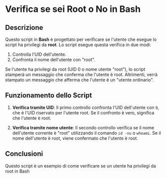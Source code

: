 # Verifica se sei Root o No in Bash

## Descrizione

Questo script in **Bash** è progettato per verificare se l'utente che esegue lo script ha privilegi da **root**. Lo script esegue questa verifica in due modi:
1. Controlla l'UID dell'utente.
2. Confronta il nome dell'utente con "root".

Se l'utente ha privilegi da root (UID 0 o nome utente "root"), lo script stamperà un messaggio che conferma che l'utente è root. Altrimenti, verrà stampato un messaggio che afferma che l'utente è un "utente ordinario".

## Funzionamento dello Script

1. **Verifica tramite UID**:
   Il primo controllo confronta l'UID dell'utente con `0`, che è l'UID riservato per l'utente root. Se il confronto è vero, significa che l'utente è root.

2. **Verifica tramite nome utente**:
   Il secondo controllo verifica se il nome dell'utente corrente è "root" utilizzando il comando `id -nu` o `whoami`. Se il nome dell'utente è root, viene confermato che l'utente è root.

## Conclusioni

Questo script è un esempio di come verificare se un utente ha privilegi da root in Bash
